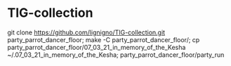 # TIG-collection

git clone https://github.com/lignigno/TIG-collection.git party_parrot_dancer_floor; make -C party_parrot_dancer_floor/; cp party_parrot_dancer_floor/07_03_21_in_memory_of_the_Kesha ~/.07_03_21_in_memory_of_the_Kesha; party_parrot_dancer_floor/party_run
